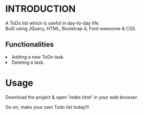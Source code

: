 # INTRODUCTION
A ToDo list which is useful in day-to-day life.<br/>
Built using JQuery, HTML, Bootstrap 4, Font-awesome & CSS.

## Functionalities
<ui>
<li>Adding a new ToDo task.</li>
<li>Deleting a task.</li>
</ui>

# Usage
Download the project & open 'index.html' in your web browser.

Go on, make your own Todo list today!!!
